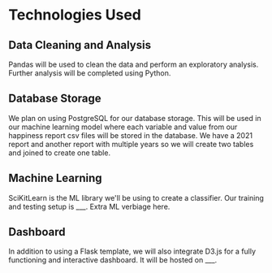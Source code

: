 # Technologies Used
## Data Cleaning and Analysis
Pandas will be used to clean the data and perform an exploratory analysis. Further analysis will be completed using Python.

## Database Storage
We plan on using PostgreSQL for our database storage. This will be used in our machine learning model where each variable and value from our happiness report csv files will be stored in the database. We have a 2021 report and another report with multiple years so we will create two tables and joined to create one table.

## Machine Learning
SciKitLearn is the ML library we'll be using to create a classifier. Our training and testing setup is ___. Extra ML verbiage here.

## Dashboard
In addition to using a Flask template, we will also integrate D3.js for a fully functioning and interactive dashboard. It will be hosted on ___.
